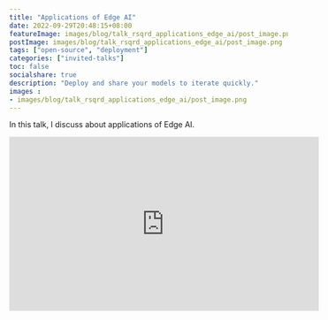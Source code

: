 ```yaml
---
title: "Applications of Edge AI"
date: 2022-09-29T20:48:15+08:00
featureImage: images/blog/talk_rsqrd_applications_edge_ai/post_image.png
postImage: images/blog/talk_rsqrd_applications_edge_ai/post_image.png
tags: ["open-source", "deployment"]
categories: ["invited-talks"]
toc: false
socialshare: true
description: "Deploy and share your models to iterate quickly."
images : 
- images/blog/talk_rsqrd_applications_edge_ai/post_image.png
---
```


In this talk, I discuss about applications of Edge AI.

<iframe width="560" height="315" src="https://www.youtube-nocookie.com/embed/JD0wQK2agSs" title="YouTube video player" frameborder="0" allow="accelerometer; autoplay; clipboard-write; encrypted-media; gyroscope; picture-in-picture; web-share" allowfullscreen></iframe>